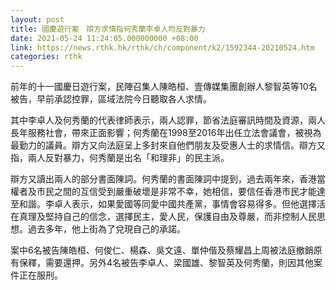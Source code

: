 ```yaml
---
layout: post
title: 國慶遊行案　辯方求情指何秀蘭李卓人均反對暴力
date: 2021-05-24 11:24:05.000000000 +08:00
link: https://news.rthk.hk/rthk/ch/component/k2/1592344-20210524.htm
categories: rthk
---
```


前年的十一國慶日遊行案，民陣召集人陳皓桓、壹傳媒集團創辦人黎智英等10名被告，早前承認控罪，區域法院今日聽取各人求情。　 

其中李卓人及何秀蘭的代表律師表示，兩人認罪，節省法庭審訊時間及資源，兩人長年服務社會，帶來正面影響；何秀蘭在1998至2016年出任立法會議會，被視為最勤力的議員。辯方又向法庭呈上多封來自他們朋友及受惠人士的求情信。辯方又指，兩人反對暴力，何秀蘭是出名「和理非」的民主派。

辯方又讀出兩人的部分書面陳詞。何秀蘭的書面陳詞中提到，過去兩年來，香港當權者及市民之間的互信受到嚴重破壞是非常不幸，她相信，要信任香港市民才能達至和諧。李卓人表示，如果愛國等同愛中國共產黨，事情會容易得多。但他選擇活在真理及堅持自己的信念，選擇民主，愛人民，保護自由及尊嚴，而非控制人民思想。過去多年，他上街為了兌現自己的承諾。

案中6名被告陳皓桓、何俊仁、楊森、吳文遠、單仲偕及蔡耀昌上周被法庭撤銷原有保釋，需要還押。另外4名被告李卓人、梁國雄、黎智英及何秀蘭，則因其他案件正在服刑。
